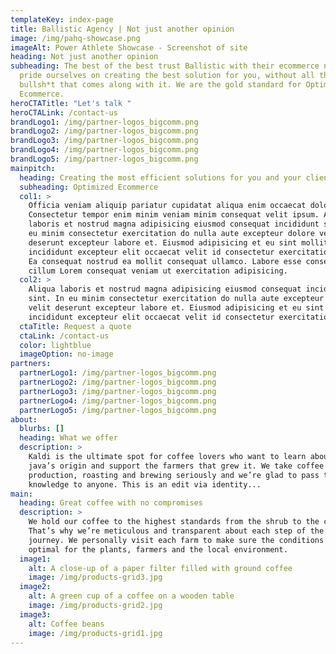 ```yaml
---
templateKey: index-page
title: Ballistic Agency | Not just another opinion
image: /img/pahq-showcase.png
imageAlt: Power Athlete Showcase - Screenshot of site
heading: Not just another opinion
subheading: The best of the best trust Ballistic with their ecommerce needs. We
  pride ourselves on creating the best solution for you, without all the
  bullsh*t that comes along with it. We are the gold standard for Optimized
  Ecommerce.
heroCTATitle: "Let's talk "
heroCTALink: /contact-us
brandLogo1: /img/partner-logos_bigcomm.png
brandLogo2: /img/partner-logos_bigcomm.png
brandLogo3: /img/partner-logos_bigcomm.png
brandLogo4: /img/partner-logos_bigcomm.png
brandLogo5: /img/partner-logos_bigcomm.png
mainpitch:
  heading: Creating the most efficient solutions for you and your clients.
  subheading: Optimized Ecommerce
  col1: >
    Officia veniam aliquip pariatur cupidatat aliqua enim occaecat dolore.
    Consectetur tempor enim minim veniam minim consequat velit ipsum. Aliqua
    laboris et nostrud magna adipisicing eiusmod consequat incididunt sint. In
    eu minim consectetur exercitation do nulla aute excepteur dolore velit
    deserunt excepteur labore et. Eiusmod adipisicing et eu sint mollit
    incididunt excepteur elit occaecat velit id consectetur exercitation tempor.
    Ea consequat nostrud ea mollit consequat ullamco. Labore esse consectetur et
    cillum Lorem consequat veniam ut exercitation adipisicing.
  col2: >
    Aliqua laboris et nostrud magna adipisicing eiusmod consequat incididunt
    sint. In eu minim consectetur exercitation do nulla aute excepteur dolore
    velit deserunt excepteur labore et. Eiusmod adipisicing et eu sint mollit
    incididunt excepteur elit occaecat velit id consectetur exercitation tempor.
  ctaTitle: Request a quote
  ctaLink: /contact-us
  color: lightblue
  imageOption: no-image
partners:
  partnerLogo1: /img/partner-logos_bigcomm.png
  partnerLogo2: /img/partner-logos_bigcomm.png
  partnerLogo3: /img/partner-logos_bigcomm.png
  partnerLogo4: /img/partner-logos_bigcomm.png
  partnerLogo5: /img/partner-logos_bigcomm.png
about:
  blurbs: []
  heading: What we offer
  description: >
    Kaldi is the ultimate spot for coffee lovers who want to learn about their
    java’s origin and support the farmers that grew it. We take coffee
    production, roasting and brewing seriously and we’re glad to pass that
    knowledge to anyone. This is an edit via identity...
main:
  heading: Great coffee with no compromises
  description: >
    We hold our coffee to the highest standards from the shrub to the cup.
    That’s why we’re meticulous and transparent about each step of the coffee’s
    journey. We personally visit each farm to make sure the conditions are
    optimal for the plants, farmers and the local environment.
  image1:
    alt: A close-up of a paper filter filled with ground coffee
    image: /img/products-grid3.jpg
  image2:
    alt: A green cup of a coffee on a wooden table
    image: /img/products-grid2.jpg
  image3:
    alt: Coffee beans
    image: /img/products-grid1.jpg
---
```

